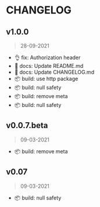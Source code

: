 # CHANGELOG 

## v1.0.0
> 28-09-2021

* 👌 fix:  Authorization header
* 📖 docs:  Update README.md
* 📖 docs:  Update CHANGELOG.md
* 📦 build:  use http package
* 📦 build:  null safety
* 📦 build:  remove meta
* 📦 build:  null safety

## v0.0.7.beta
> 09-03-2021

* 📦 build:  remove meta

## v0.07
> 09-03-2021

* 📦 build:  null safety

